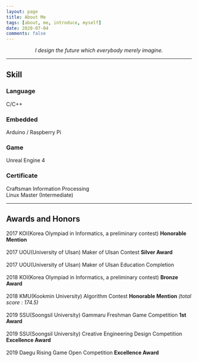 ```yaml
---
layout: page
title: About Me
tags: [about, me, introduce, myself]
date: 2020-07-04
comments: false
---
```

    
<center><i>I design the future which everybody merely imagine.</i></center>

---

## Skill
### Language
C/C++

### Embedded
Arduino / Raspberry Pi

### Game
Unreal Engine 4

### Certificate
Craftsman Information Processing<br>
Linux Master (Intermediate)

---

## Awards and Honors

2017 KOI(Korea Olympiad in Informatics, a preliminary contest) **Honorable Mention** <br><br>
2017 UOU(University of Ulsan) Maker of Ulsan Contest **Silver Award** <br><br>
2017 UOU(University of Ulsan) Maker of Ulsan Education Completion <br><br>
2018 KOI(Korea Olympiad in Informatics, a preliminary contest) **Bronze Award** <br><br>
2018 KMU(Kookmin University) Algorithm Contest **Honorable Mention** *(total score : 174.5)* <br><br>
2019 SSU(Soongsil University) Gammaru Freshman Game Competition **1st Award**<br><br>
2019 SSU(Soongsil University) Creative Engineering Design Competition **Excellence Award**<br><br>
2019 Daegu Rising Game Open Competition **Excellence Award** <br><br>




<!--
{% capture images %}
    https://cloud.githubusercontent.com/assets/754514/14509720/61c61058-01d6-11e6-93ab-0918515ecd56.png
    https://cloud.githubusercontent.com/assets/754514/14509716/61ac6c8e-01d6-11e6-879f-8308883de790.png
{% endcapture %}
{% include gallery images=images caption="Screenshots of Moon Theme" cols=2 %}
-->

<!-- See a [live version of Moon](http://taylantatli.github.io/Moon) hosted on GitHub -->
